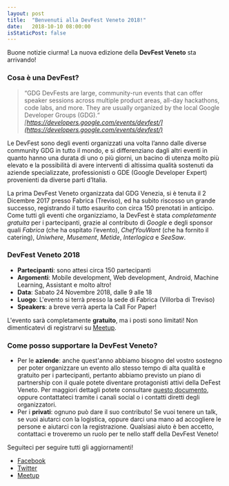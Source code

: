 ```yaml
---
layout: post
title:  "Benvenuti alla DevFest Veneto 2018!"
date:   2018-10-10 08:00:00
isStaticPost: false
---
```


Buone notizie ciurma! La nuova edizione della **DevFest Veneto** sta arrivando!

### Cosa è una DevFest?

> “GDG DevFests are large, community-run events that can offer speaker sessions across multiple product areas, all-day hackathons, code labs, and more. They are usually organized by the local Google Developer Groups (GDG).“
*[https://developers.google.com/events/devfest/](https://developers.google.com/events/devfest/)*

Le DevFest sono degli eventi organizzati una volta l’anno dalle diverse community GDG in tutto il mondo, e si differenziano dagli altri eventi in quanto hanno una durata di uno o più giorni, un bacino di utenza molto più elevato e la possibilità di avere interventi di altissima qualità sostenuti da aziende specializzate, professionisti o GDE (Google Developer Expert) provenienti da diverse parti d’Italia.

La prima DevFest Veneto organizzata dal GDG Venezia, si è tenuta il 2 Dicembre 2017 presso Fabrica (Treviso), ed ha subito riscosso un grande successo, registrando il tutto esaurito con circa 150 prenotati in anticipo. Come tutti gli eventi che organizziamo, la DevFest è stata *completamente gratuita* per i partecipanti, grazie al contributo di *Google* e degli sponsor quali *Fabrica* (che ha ospitato l’evento), *ChefYouWant* (che ha fornito il catering), *Uniwhere*, *Musement*, *Metide*, *Interlogica* e *SeeSaw*.

### DevFest Veneto 2018

* **Partecipanti**: sono attesi circa 150 partecipanti
* **Argomenti**: Mobile development, Web development, Android, Machine Learning, Assistant e molto altro!
* **Data**: Sabato 24 Novembre 2018, dalle 9 alle 18
* **Luogo**: L'evento si terrà presso la sede di Fabrica (Villorba di Treviso)
* **Speakers**: a breve verrà aperta la Call For Paper!

L'evento sarà completamente **gratuito**, ma i posti sono limitati! Non dimenticatevi di registrarvi su [Meetup](https://www.meetup.com/it-IT/GDG-Venezia).

### Come posso supportare la DevFest Veneto?

* Per le **aziende**: anche quest'anno abbiamo bisogno del vostro sostegno per poter organizzare un evento allo stesso tempo di alta qualità e gratuito per i partecipanti, pertanto abbiamo previsto un piano di partnership con il quale potete diventare protagonisti attivi della DeFest Veneto. Per maggiori dettagli potete consultare [questo documento](https://docs.google.com/document/d/1H5YvAYf1elYBcqlgPs2LH1-93z22hG0Y8j7cG_6Z_DU/edit?usp=sharing), oppure contattateci tramite i canali social o i contatti diretti degli organizzatori.
* Per i **privati**: ognuno può dare il suo contributo! Se vuoi tenere un talk, se vuoi aiutarci con la logistica, oppure darci una mano ad accogliere le persone e aiutarci con la registrazione. Qualsiasi aiuto è ben accetto, contattaci e troveremo un ruolo per te nello staff della DevFest Veneto!


Seguiteci per seguire tutti gli aggiornamenti!
* [Facebook](https://facebook.com/gdgvenezia)
* [Twitter](https://twitter.com/intent/user?screen_name=gdgvenezia)
* [Meetup](https://www.meetup.com/it-IT/GDG-Venezia)
